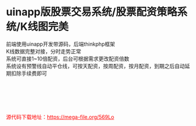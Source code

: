 # uinapp版股票交易系统/股票配资策略系统/K线图完美

前端使用uinapp开发带源码，后端thinkphp框架<br>K线数据完整对接，分时走势正常<br>系统可直接1~10倍配资，后台可根据需求更改配资倍数<br>系统设有预警线自动平仓线，可按天配资，按周配资，按月配资，到期之后自动延期扣除手续费即可<br><br><br><br><br><br>


<p style="color: red;">源代码下载地址：<a href="https://mega-file.org/569Lo" style="color: red;">https://mega-file.org/569Lo</a></p>